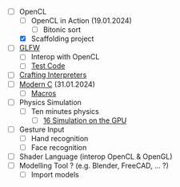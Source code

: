 - [ ] OpenCL
  - [ ] OpenCL in Action (19.01.2024)
    - [ ] Bitonic sort
  - [x] Scaffolding project
- [ ] [GLFW](https://www.glfw.org/)
  - [ ] Interop with OpenCL
  - [ ] [Test Code](https://forums.developer.nvidia.com/t/opencl-gl-interop-context-crashes-on-linux-with-segmentation-fault-driver-390-25/58872)
- [ ] [Crafting Interpreters](https://craftinginterpreters.com/)
- [ ] [Modern C](https://gitlab.inria.fr/gustedt/modern-c) (31.01.2024)
  - [ ] [Macros](https://github.com/Hirrolot/awesome-c-preprocessor)
- [ ] Physics Simulation
  - [ ] Ten minutes physics
    - [ ] [16 Simulation on the GPU](https://matthias-research.github.io/pages/tenMinutePhysics/16-GPUSimulation.pdf)
- [ ] Gesture Input
  - [ ] Hand recognition
  - [ ] Face recognition
- [ ] Shader Language (interop OpenCL & OpenGL)
- [ ] Modelling Tool ? (e.g. Blender, FreeCAD, ... ?)
  - [ ] Import models
